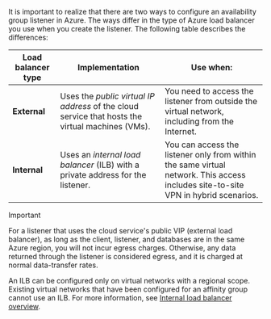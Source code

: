 It is important to realize that there are two ways to configure an availability group listener in Azure. The ways differ in the type of Azure load balancer you use when you create the listener. The following table describes the differences:

| Load balancer type | Implementation | Use when: |
| --- | --- | --- |
| **External** |Uses the *public virtual IP address* of the cloud service that hosts the virtual machines (VMs). |You need to access the listener from outside the virtual network, including from the Internet. |
| **Internal** |Uses an *internal load balancer* (ILB) with a private address for the listener. |You can access the listener only from within the same virtual network. This access includes site-to-site VPN in hybrid scenarios. |

> [!IMPORTANT]
> For a listener that uses the cloud service's public VIP (external load balancer), as long as the client, listener, and databases are in the same Azure region, you will not incur egress charges. Otherwise, any data returned through the listener is considered egress, and it is charged at normal data-transfer rates. 
> 
> 

An ILB can be configured only on virtual networks with a regional scope. Existing virtual networks that have been configured for an affinity group cannot use an ILB. For more information, see [Internal load balancer overview](../articles/load-balancer/load-balancer-internal-overview.md).

